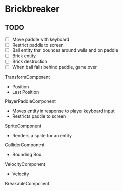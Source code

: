 # Brickbreaker

## TODO
- [ ] Move paddle with keyboard
- [ ] Restrict paddle to screen
- [ ] Ball entity that bounces around walls and on paddle
- [ ] Brick entity
- [ ] Brick destruction
- [ ] When ball falls behind paddle, game over

TransformComponent
- Position
- Last Position

PlayerPaddleComponent
- Moves entity in response to player keyboard input
- Restricts paddle to screen

SpriteComponent
- Renders a sprite for an entity

ColliderComponent
- Bounding Box

VelocityComponent
- Velocity

BreakableComponent